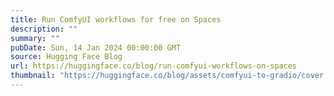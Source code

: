```yaml
---
title: Run ComfyUI workflows for free on Spaces
description: ""
summary: ""
pubDate: Sun, 14 Jan 2024 00:00:00 GMT
source: Hugging Face Blog
url: https://huggingface.co/blog/run-comfyui-workflows-on-spaces
thumbnail: "https://huggingface.co/blog/assets/comfyui-to-gradio/cover.png"
---
```


